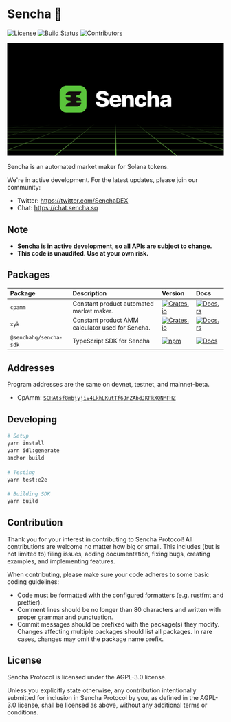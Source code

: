 # Sencha 🍵

[![License](https://img.shields.io/badge/license-AGPL%203.0-blue)](https://github.com/SenchaHQ/sencha/blob/master/LICENSE.md)
[![Build Status](https://img.shields.io/github/workflow/status/SenchaHQ/sencha/E2E/master)](https://github.com/SenchaHQ/sencha/actions/workflows/programs-e2e.yml?query=branch%3Amaster)
[![Contributors](https://img.shields.io/github/contributors/SenchaHQ/sencha)](https://github.com/SenchaHQ/sencha/graphs/contributors)

![Sencha](/images/banner.png)

Sencha is an automated market maker for Solana tokens.

We're in active development. For the latest updates, please join our community:

- Twitter: https://twitter.com/SenchaDEX
- Chat: https://chat.sencha.so

## Note

- **Sencha is in active development, so all APIs are subject to change.**
- **This code is unaudited. Use at your own risk.**

## Packages

| Package                | Description                                      | Version                                                                                                         | Docs                                                                                 |
| :--------------------- | :----------------------------------------------- | :-------------------------------------------------------------------------------------------------------------- | :----------------------------------------------------------------------------------- |
| `cpamm`                | Constant product automated market maker.         | [![Crates.io](https://img.shields.io/crates/v/cpamm)](https://crates.io/crates/cpamm)                           | [![Docs.rs](https://docs.rs/cpamm/badge.svg)](https://docs.rs/cpamm)                 |
| `xyk`                  | Constant product AMM calculator used for Sencha. | [![Crates.io](https://img.shields.io/crates/v/xyk)](https://crates.io/crates/xyk)                               | [![Docs.rs](https://docs.rs/xyk/badge.svg)](https://docs.rs/xyk)                     |
| `@senchahq/sencha-sdk` | TypeScript SDK for Sencha                        | [![npm](https://img.shields.io/npm/v/@sencha/sencha-sdk.svg)](https://www.npmjs.com/package/@sencha/sencha-sdk) | [![Docs](https://img.shields.io/badge/docs-typedoc-blue)](https://docs.crate.so/ts/) |

## Addresses

Program addresses are the same on devnet, testnet, and mainnet-beta.

- CpAmm: [`SCHAtsf8mbjyjiv4LkhLKutTf6JnZAbdJKFkXQNMFHZ`](https://explorer.solana.com/address/SCHAtsf8mbjyjiv4LkhLKutTf6JnZAbdJKFkXQNMFHZ)

## Developing

```bash
# Setup
yarn install
yarn idl:generate
anchor build

# Testing
yarn test:e2e

# Building SDK
yarn build
```

## Contribution

Thank you for your interest in contributing to Sencha Protocol! All contributions are welcome no matter how big or small. This includes (but is not limited to) filing issues, adding documentation, fixing bugs, creating examples, and implementing features.

When contributing, please make sure your code adheres to some basic coding guidelines:

- Code must be formatted with the configured formatters (e.g. rustfmt and prettier).
- Comment lines should be no longer than 80 characters and written with proper grammar and punctuation.
- Commit messages should be prefixed with the package(s) they modify. Changes affecting multiple packages should list all packages. In rare cases, changes may omit the package name prefix.

## License

Sencha Protocol is licensed under the AGPL-3.0 license.

Unless you explicitly state otherwise, any contribution intentionally submitted for inclusion in Sencha Protocol by you, as defined in the AGPL-3.0 license, shall be licensed as above, without any additional terms or conditions.
